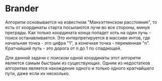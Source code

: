 # Brander

Алгоритм основывается на известном "Манхэттенском расстояние", то есть от координаты старта посылаются лучи во все стороны, минуя преграды. Как только координата конца попадет хоть на один лучь - поиск останавливается. Это интерпретируется в массиве интов, где начальная точка - это цифра "1", а конечная точка - переменная "n".
Кратчайший путь - это дорога от n до 1 по спадающей.

Для данной задачи с поиском одной координаты этот алгоритм является самым быстрым из существующих.
Одним из недостатков алгоритма является нахождение одного и только одного кратчайшего пути, даже если их несколько.

